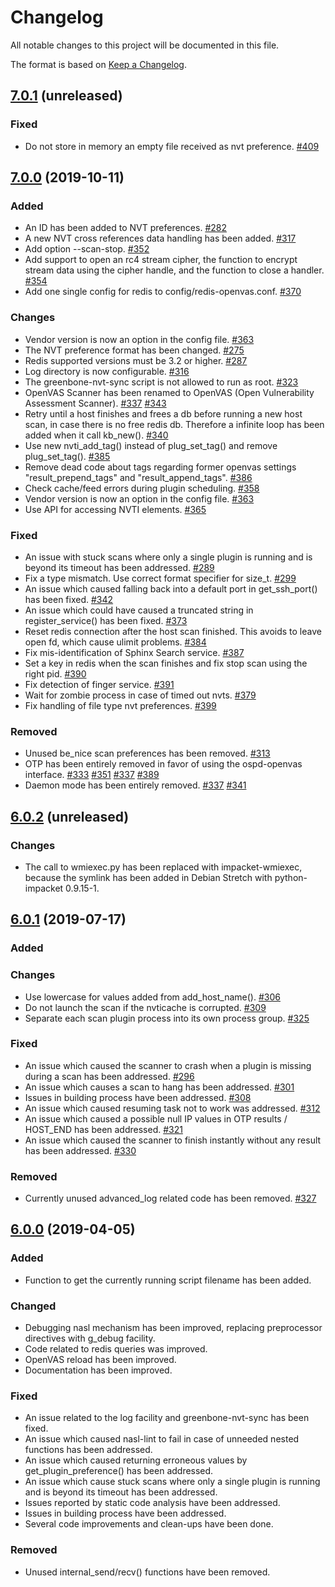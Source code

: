 # Changelog

All notable changes to this project will be documented in this file.

The format is based on [Keep a Changelog](https://keepachangelog.com/en/1.0.0/).

## [7.0.1] (unreleased)

### Fixed
- Do not store in memory an empty file received as nvt preference. [#409](https://github.com/greenbone/openvas/pull/409)

[7.0.1]: https://github.com/greenbone/openvas/compare/v7.0.0...openvas-7.0

## [7.0.0] (2019-10-11)

### Added
- An ID has been added to NVT preferences. [#282](https://github.com/greenbone/openvas/pull/282)
- A new NVT cross references data handling has been added. [#317](https://github.com/greenbone/openvas/pull/317)
- Add option --scan-stop. [#352](https://github.com/greenbone/openvas/pull/352)
- Add support to open an rc4 stream cipher, the function to encrypt stream data using the cipher handle,
  and the function to close a handler. [#354](https://github.com/greenbone/openvas/pull/354)
- Add one single config for redis to config/redis-openvas.conf. [#370](https://github.com/greenbone/openvas/pull/370)

### Changes
- Vendor version is now an option in the config file. [#363](https://github.com/greenbone/openvas/pull/363)
- The NVT preference format has been changed. [#275](https://github.com/greenbone/openvas/pull/275)
- Redis supported versions must be 3.2 or higher. [#287](https://github.com/greenbone/openvas/pull/287)
- Log directory is now configurable. [#316](https://github.com/greenbone/openvas/pull/316)
- The greenbone-nvt-sync script is not allowed to run as root. [#323](https://github.com/greenbone/openvas/pull/323)
- OpenVAS Scanner has been renamed to OpenVAS (Open Vulnerability Assessment Scanner). [#337](https://github.com/greenbone/openvas/pull/337) [#343](https://github.com/greenbone/openvas/pull/343)
- Retry until a host finishes and frees a db before running a new host scan, in case there is no free redis db. Therefore a infinite loop has been added when it call kb_new(). [#340](https://github.com/greenbone/openvas/pull/340)
- Use new nvti_add_tag() instead of plug_set_tag() and remove plug_set_tag(). [#385](https://github.com/greenbone/openvas/pull/385)
- Remove dead code about tags regarding former openvas settings "result_prepend_tags" and "result_append_tags". [#386](https://github.com/greenbone/openvas/pull/386)
- Check cache/feed errors during plugin scheduling. [#358](https://github.com/greenbone/openvas/pull/358)
- Vendor version is now an option in the config file. [#363](https://github.com/greenbone/openvas/pull/363)
- Use API for accessing NVTI elements. [#365](https://github.com/greenbone/openvas/pull/365)

### Fixed
- An issue with stuck scans where only a single plugin is running and is beyond its timeout has been addressed. [#289](https://github.com/greenbone/openvas/pull/289)
- Fix a type mismatch. Use correct format specifier for size_t. [#299](https://github.com/greenbone/openvas/pull/299)
- An issue which caused falling back into a default port in get_ssh_port() has been fixed. [#342](https://github.com/greenbone/openvas/pull/342)
- An issue which could have caused a truncated string in register_service() has been fixed. [#373](https://github.com/greenbone/openvas/pull/373)
- Reset redis connection after the host scan finished. This avoids to leave open fd, which cause ulimit problems. [#384](https://github.com/greenbone/openvas/pull/384)
- Fix mis-identification of Sphinx Search service. [#387](https://github.com/greenbone/openvas/pull/387)
- Set a key in redis when the scan finishes and fix stop scan using the right pid. [#390](https://github.com/greenbone/openvas/pull/390)
- Fix detection of finger service. [#391](https://github.com/greenbone/openvas/pull/391)
- Wait for zombie process in case of timed out nvts. [#379](https://github.com/greenbone/openvas/pull/379)
- Fix handling of file type nvt preferences. [#399](https://github.com/greenbone/openvas/pull/399)

### Removed
- Unused be_nice scan preferences has been removed. [#313](https://github.com/greenbone/openvas/pull/313)
- OTP has been entirely removed in favor of using the ospd-openvas interface. [#333](https://github.com/greenbone/openvas/pull/333) [#351](https://github.com/greenbone/openvas/pull/351)
  [#337](https://github.com/greenbone/openvas/pull/337) [#389](https://github.com/greenbone/openvas/pull/389)
- Daemon mode has been entirely removed. [#337](https://github.com/greenbone/openvas/pull/337) [#341](https://github.com/greenbone/openvas/pull/341)

[7.0.0]: https://github.com/greenbone/openvas/compare/v6.0.1...v7.0.0

## [6.0.2] (unreleased)

### Changes
- The call to wmiexec.py has been replaced with impacket-wmiexec, because the symlink has been added in Debian Stretch with python-impacket 0.9.15-1.

[6.0.2]: https://github.com/greenbone/openvas/compare/v6.0.1...openvas-scanner-6.0

## [6.0.1] (2019-07-17)

### Added

### Changes
- Use lowercase for values added from add_host_name(). [#306](https://github.com/greenbone/openvas/pull/306)
- Do not launch the scan if the nvticache is corrupted. [#309](https://github.com/greenbone/openvas/pull/310)
- Separate each scan plugin process into its own process group. [#325](https://github.com/greenbone/openvas/pull/325)

### Fixed
- An issue which caused the scanner to crash when a plugin is missing during a scan has been addressed. [#296](https://github.com/greenbone/openvas/pull/296)
- An issue which causes a scan to hang has been addressed. [#301](https://github.com/greenbone/openvas/pull/301)
- Issues in building process have been addressed. [#308](https://github.com/greenbone/openvas/pull/308)
- An issue which caused resuming task not to work was addressed. [#312](https://github.com/greenbone/openvas/pull/312)
- An issue which caused a possible null IP values in OTP results / HOST_END has been addressed. [#321](https://github.com/greenbone/openvas/pull/321)
- An issue which caused the scanner to finish instantly without any result has been addressed. [#330](https://github.com/greenbone/openvas/pull/330)

### Removed
- Currently unused advanced_log related code has been removed. [#327](https://github.com/greenbone/openvas/pull/327)

[6.0.1]: https://github.com/greenbone/openvas/compare/v6.0.0...openvas-scanner-6.0

## [6.0.0] (2019-04-05)

### Added
- Function to get the currently running script filename has been added.

### Changed
- Debugging nasl mechanism has been improved, replacing preprocessor directives
  with g_debug facility.
- Code related to redis queries was improved.
- OpenVAS reload has been improved.
- Documentation has been improved.

### Fixed
- An issue related to the log facility and greenbone-nvt-sync has been fixed.
- An issue which caused nasl-lint to fail in case of unneeded nested functions has been addressed.
- An issue which caused returning erroneous values by get_plugin_preference() has been addressed.
- An issue which cause stuck scans where only a single plugin is running and is beyond its timeout has been addressed.
- Issues reported by static code analysis have been addressed.
- Issues in building process have been addressed.
- Several code improvements and clean-ups have been done.

### Removed
- Unused internal_send/recv() functions have been removed.

[6.0.0]: https://github.com/greenbone/openvas/compare/v6.0+beta2...v6.0.0
